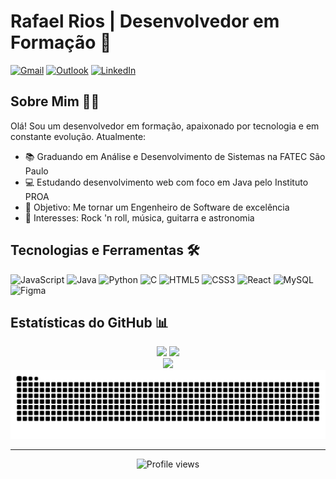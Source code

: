 # Rafael Rios | Desenvolvedor em Formação 🚀

[![Gmail](https://img.shields.io/badge/Gmail-D14836?style=for-the-badge&logo=gmail&logoColor=white)](mailto:rafaelrios807@gmail.com)
[![Outlook](https://img.shields.io/badge/Microsoft_Outlook-0078D4?style=for-the-badge&logo=microsoft-outlook&logoColor=white)](mailto:dev.rafaelrios@outlook.com)
[![LinkedIn](https://img.shields.io/badge/LinkedIn-0077B5?style=for-the-badge&logo=linkedin&logoColor=white)](https://www.linkedin.com/in/rafaelriosp)

## Sobre Mim 👨‍💻

Olá! Sou um desenvolvedor em formação, apaixonado por tecnologia e em constante evolução. Atualmente:

- 📚 Graduando em Análise e Desenvolvimento de Sistemas na FATEC São Paulo
- 💻 Estudando desenvolvimento web com foco em Java pelo Instituto PROA
- 🎯 Objetivo: Me tornar um Engenheiro de Software de excelência
- 🎸 Interesses: Rock 'n roll, música, guitarra e astronomia

## Tecnologias e Ferramentas 🛠️

<div style="display: inline-block">
  <img src="https://cdn.jsdelivr.net/gh/devicons/devicon@latest/icons/javascript/javascript-original.svg" height="40" width="40" alt="JavaScript" title="JavaScript"/>   
  <img src="https://cdn.jsdelivr.net/gh/devicons/devicon@latest/icons/java/java-original.svg" height="40" width="40" alt="Java" title="Java"/>
  <img src="https://cdn.jsdelivr.net/gh/devicons/devicon@latest/icons/python/python-original.svg" height="40" width="40" alt="Python" title="Python"/>
  <img src="https://cdn.jsdelivr.net/gh/devicons/devicon@latest/icons/c/c-original.svg" height="40" width="40" alt="C" title="C"/>
  <img src="https://cdn.jsdelivr.net/gh/devicons/devicon@latest/icons/html5/html5-original.svg" height="40" width="40" alt="HTML5" title="HTML5"/>
  <img src="https://cdn.jsdelivr.net/gh/devicons/devicon@latest/icons/css3/css3-original.svg" height="40" width="40" alt="CSS3" title="CSS3"/>
  <img src="https://cdn.jsdelivr.net/gh/devicons/devicon@latest/icons/react/react-original.svg" height="40" width="40" alt="React" title="React"/>
  <img src="https://cdn.jsdelivr.net/gh/devicons/devicon@latest/icons/mysql/mysql-original.svg" height="40" width="40" alt="MySQL" title="MySQL"/>
  <img src="https://cdn.jsdelivr.net/gh/devicons/devicon@latest/icons/figma/figma-original.svg" height="40" width="40" alt="Figma" title="Figma"/>
</div>

## Estatísticas do GitHub 📊

<div align="center">
  <img height="180em" src="https://github-readme-stats.vercel.app/api?username=r-riosp&show_icons=true&theme=catppuccin_mocha&include_all_commits=true&count_private=true&locale=pt-br"/>
  <img height="180em" src="https://github-readme-stats.vercel.app/api/top-langs/?username=r-riosp&layout=compact&langs_count=7&theme=catppuccin_mocha&locale=pt-br&hide=LESS,Stylus"/>
</div>

<div align="center">
  <img height="180em" src="https://github-readme-streak-stats.herokuapp.com/?user=r-riosp&theme=catppuccin_mocha&locale=pt-br"/>
</div>

<div align="center">
  <img src="https://raw.githubusercontent.com/r-riosp/r-riosp/output/snake.svg" alt="Snake animation" />
</div>

---

<div align="center">
  <img src="https://komarev.com/ghpvc/?username=r-riosp&color=blueviolet&style=for-the-badge" alt="Profile views"/>
</div>
